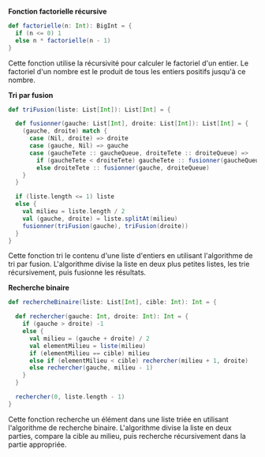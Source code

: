 **Fonction factorielle récursive**

```scala
def factorielle(n: Int): BigInt = {
  if (n <= 0) 1
  else n * factorielle(n - 1)
}
```

Cette fonction utilise la récursivité pour calculer le factoriel d'un entier. Le factoriel d'un nombre est le produit de tous les entiers positifs jusqu'à ce nombre.

**Tri par fusion**

```scala
def triFusion(liste: List[Int]): List[Int] = {

  def fusionner(gauche: List[Int], droite: List[Int]): List[Int] = {
    (gauche, droite) match {
      case (Nil, droite) => droite
      case (gauche, Nil) => gauche
      case (gaucheTete :: gaucheQueue, droiteTete :: droiteQueue) =>
        if (gaucheTete < droiteTete) gaucheTete :: fusionner(gaucheQueue, droite)
        else droiteTete :: fusionner(gauche, droiteQueue)
    }
  }

  if (liste.length <= 1) liste
  else {
    val milieu = liste.length / 2
    val (gauche, droite) = liste.splitAt(milieu)
    fusionner(triFusion(gauche), triFusion(droite))
  }
}
```

Cette fonction tri le contenu d'une liste d'entiers en utilisant l'algorithme de tri par fusion. L'algorithme divise la liste en deux plus petites listes, les trie récursivement, puis fusionne les résultats.

**Recherche binaire**

```scala
def rechercheBinaire(liste: List[Int], cible: Int): Int = {

  def rechercher(gauche: Int, droite: Int): Int = {
    if (gauche > droite) -1
    else {
      val milieu = (gauche + droite) / 2
      val elementMilieu = liste(milieu)
      if (elementMilieu == cible) milieu
      else if (elementMilieu < cible) rechercher(milieu + 1, droite)
      else rechercher(gauche, milieu - 1)
    }
  }

  rechercher(0, liste.length - 1)
}
```

Cette fonction recherche un élément dans une liste triée en utilisant l'algorithme de recherche binaire. L'algorithme divise la liste en deux parties, compare la cible au milieu, puis recherche récursivement dans la partie appropriée.